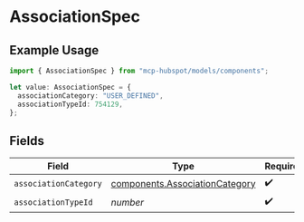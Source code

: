 # AssociationSpec

## Example Usage

```typescript
import { AssociationSpec } from "mcp-hubspot/models/components";

let value: AssociationSpec = {
  associationCategory: "USER_DEFINED",
  associationTypeId: 754129,
};
```

## Fields

| Field                                                                            | Type                                                                             | Required                                                                         | Description                                                                      |
| -------------------------------------------------------------------------------- | -------------------------------------------------------------------------------- | -------------------------------------------------------------------------------- | -------------------------------------------------------------------------------- |
| `associationCategory`                                                            | [components.AssociationCategory](../../models/components/associationcategory.md) | :heavy_check_mark:                                                               | N/A                                                                              |
| `associationTypeId`                                                              | *number*                                                                         | :heavy_check_mark:                                                               | N/A                                                                              |